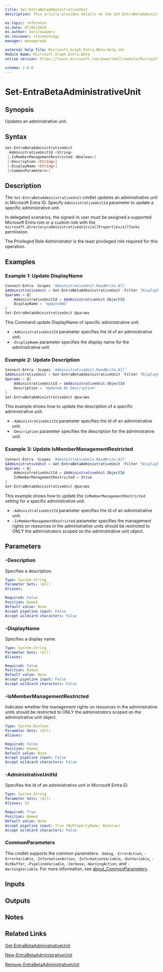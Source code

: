 ```yaml
---
title: Set-EntraBetaAdministrativeUnit
description: This article provides details on the Set-EntraBetaAdministrativeUnit command.

ms.topic: reference
ms.date: 07/03/2024
ms.author: eunicewaweru
ms.reviewer: stevemutungi
manager: mwongerapk

external help file: Microsoft.Graph.Entra.Beta-Help.xml
Module Name: Microsoft.Graph.Entra.Beta
online version: https://learn.microsoft.com/powershell/module/Microsoft.Graph.Entra.Beta/Set-EntraBetaAdministrativeUnit

schema: 2.0.0
---
```


# Set-EntraBetaAdministrativeUnit

## Synopsis

Updates an administrative unit.

## Syntax

```powershell
Set-EntraBetaAdministrativeUnit
 -AdministrativeUnitId <String>
 [-IsMemberManagementRestricted <Boolean>]
 [-Description <String>]
 [-DisplayName <String>]
 [<CommonParameters>]
```

## Description

The `Set-EntraBetaAdministrativeUnit` cmdlet updates an administrative unit in Microsoft Entra ID. Specify `AdministrativeUnitId` parameter to update a specific administrative unit.

In delegated scenarios, the signed-in user must be assigned a supported Microsoft Entra role or a custom role with the `microsoft.directory/administrativeUnits/allProperties/allTasks` permission.

The Privileged Role Administrator is the least privileged role required for this operation.

## Examples

### Example 1: Update DisplayName

```powershell
Connect-Entra -Scopes 'AdministrativeUnit.ReadWrite.All'
$AdministrativeUnit = Get-EntraBetaAdministrativeUnit -Filter "DisplayName eq '<administrative-unit-display-name>'"
$params = @{
    AdministrativeUnitId = $AdministrativeUnit.ObjectId
    DisplayName = 'UpdatedAU'
}
Set-EntraBetaAdministrativeUnit @params
```

This Command update DisplayName of specific administrative unit.

- `-AdministrativeUnitId` parameter specifies the Id of an administrative unit.
- `-DisplayName` parameter specifies the display name for the administrative unit.

### Example 2: Update Description

```powershell
Connect-Entra -Scopes 'AdministrativeUnit.ReadWrite.All'
$AdministrativeUnit = Get-EntraBetaAdministrativeUnit -Filter "DisplayName eq '<administrative-unit-display-name>'"
$params = @{
    AdministrativeUnitId = $AdministrativeUnit.ObjectId
    Description = 'Updated AU Description'
}
Set-EntraBetaAdministrativeUnit @params
```

This example shows how to update the description of a specific administrative unit.

- `-AdministrativeUnitId` parameter specifies the Id of an administrative unit.
- `-Description` parameter specifies the description for the administrative unit.

### Example 3: Update IsMemberManagementRestricted

```powershell
Connect-Entra -Scopes 'AdministrativeUnit.ReadWrite.All'
$AdministrativeUnit = Get-EntraBetaAdministrativeUnit -Filter "DisplayName eq '<administrative-unit-display-name>'"
$params = @{
    AdministrativeUnitId = $AdministrativeUnit.ObjectId
    IsMemberManagementRestricted = $true
}
Set-EntraBetaAdministrativeUnit @params
```

This example shows how to update the `IsMemberManagementRestricted` setting for a specific administrative unit.

- `-AdministrativeUnitId` parameter specifies the Id of an administrative unit.
- `-IsMemberManagementRestricted` parameter specifies the management rights on resources in the administrative units should be restricted to ONLY the administrators scoped on the administrative unit object.

## Parameters

### -Description

Specifies a description.

```yaml
Type: System.String
Parameter Sets: (All)
Aliases:

Required: False
Position: Named
Default value: None
Accept pipeline input: False
Accept wildcard characters: False
```

### -DisplayName

Specifies a display name.

```yaml
Type: System.String
Parameter Sets: (All)
Aliases:

Required: False
Position: Named
Default value: None
Accept pipeline input: False
Accept wildcard characters: False
```

### -IsMemberManagementRestricted

Indicates whether the management rights on resources in the administrative units should be restricted to ONLY the administrators scoped on the administrative unit object.

```yaml
Type: System.Boolean
Parameter Sets: (All)
Aliases:

Required: False
Position: Named
Default value: None
Accept pipeline input: False
Accept wildcard characters: False
```

### -AdministrativeUnitId

Specifies the Id of an administrative unit in Microsoft Entra ID.

```yaml
Type: System.String
Parameter Sets: (All)
Aliases: Id

Required: True
Position: Named
Default value: None
Accept pipeline input: True (ByPropertyName, ByValue)
Accept wildcard characters: False
```

### CommonParameters

This cmdlet supports the common parameters: `-Debug`, `-ErrorAction`, `-ErrorVariable`, `-InformationAction`, `-InformationVariable`, `-OutVariable`, `-OutBuffer`, `-PipelineVariable`, `-Verbose`, `-WarningAction`, and `-WarningVariable`. For more information, see [about_CommonParameters](https://go.microsoft.com/fwlink/?LinkID=113216).

## Inputs

## Outputs

## Notes

## Related Links

[Get-EntraBetaAdministrativeUnit](Get-EntraBetaAdministrativeUnit.md)

[New-EntraBetaAdministrativeUnit](New-EntraBetaAdministrativeUnit.md)

[Remove-EntraBetaAdministrativeUnit](Remove-EntraBetaAdministrativeUnit.md)
